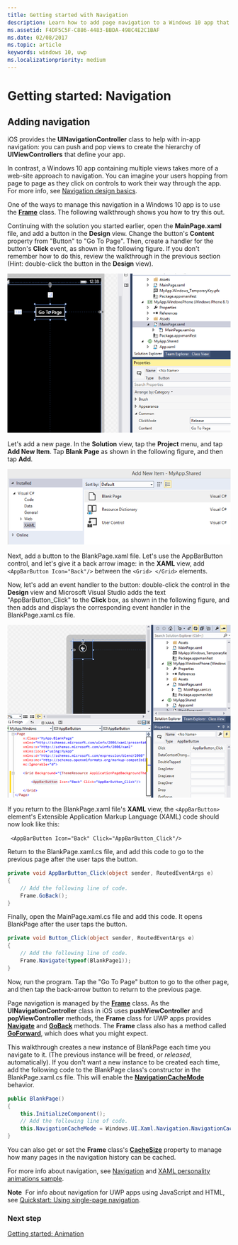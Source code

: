 ```yaml
---
title: Getting started with Navigation
description: Learn how to add page navigation to a Windows 10 app that has multiple views by using the Universal Windows Platform (UWP) Frame class.
ms.assetid: F4DF5C5F-C886-4483-BBDA-498C4E2C1BAF
ms.date: 02/08/2017
ms.topic: article
keywords: windows 10, uwp
ms.localizationpriority: medium
---
```

# Getting started: Navigation


## Adding navigation

iOS provides the **UINavigationController** class to help with in-app navigation: you can push and pop views to create the hierarchy of **UIViewControllers** that define your app.

In contrast, a Windows 10 app containing multiple views takes more of a web-site approach to navigation. You can imagine your users hopping from page to page as they click on controls to work their way through the app. For more info, see [Navigation design basics](https://docs.microsoft.com/windows/uwp/layout/navigation-basics).

One of the ways to manage this navigation in a Windows 10 app is to use the [**Frame**](https://docs.microsoft.com/uwp/api/Windows.UI.Xaml.Controls.Frame) class. The following walkthrough shows you how to try this out.

Continuing with the solution you started earlier, open the **MainPage.xaml** file, and add a button in the **Design** view. Change the button's **Content** property from "Button" to "Go To Page". Then, create a handler for the button's **Click** event, as shown in the following figure. If you don't remember how to do this, review the walkthrough in the previous section (Hint: double-click the button in the **Design** view).

![adding a button and its click event in visual studio](images/ios-to-uwp/vs-go-to-page.png)

Let's add a new page. In the **Solution** view, tap the **Project** menu, and tap **Add New Item**. Tap **Blank Page** as shown in the following figure, and then tap **Add**.

![adding a new page in visual studio](images/ios-to-uwp/vs-add-new-page.png)

Next, add a button to the BlankPage.xaml file. Let's use the AppBarButton control, and let's give it a back arrow image: in the **XAML** view, add ` <AppBarButton Icon="Back"/>` between the `<Grid> </Grid>` elements.

Now, let's add an event handler to the button: double-click the control in the **Design** view and Microsoft Visual Studio adds the text "AppBarButton\_Click" to the **Click** box, as shown in the following figure, and then adds and displays the corresponding event handler in the BlankPage.xaml.cs file.

![adding a back button and its click event in visual studio](images/ios-to-uwp/vs-add-back-button.png)

If you return to the BlankPage.xaml file's **XAML** view, the `<AppBarButton>` element's Extensible Application Markup Language (XAML) code should now look like this:

` <AppBarButton Icon="Back" Click="AppBarButton_Click"/>`

Return to the BlankPage.xaml.cs file, and add this code to go to the previous page after the user taps the button.

```csharp
private void AppBarButton_Click(object sender, RoutedEventArgs e)
{
    // Add the following line of code.    
    Frame.GoBack();
}
```

Finally, open the MainPage.xaml.cs file and add this code. It opens BlankPage after the user taps the button.

```csharp
private void Button_Click(object sender, RoutedEventArgs e)
{
    // Add the following line of code.
    Frame.Navigate(typeof(BlankPage1));
}
```

Now, run the program. Tap the "Go To Page" button to go to the other page, and then tap the back-arrow button to return to the previous page.

Page navigation is managed by the [**Frame**](https://docs.microsoft.com/uwp/api/Windows.UI.Xaml.Controls.Frame) class. As the **UINavigationController** class in iOS uses **pushViewController** and **popViewController** methods, the **Frame** class for UWP apps provides [**Navigate**](https://docs.microsoft.com/uwp/api/windows.ui.xaml.controls.frame.navigate) and [**GoBack**](https://docs.microsoft.com/uwp/api/windows.ui.xaml.controls.frame.goback) methods. The **Frame** class also has a method called [**GoForward**](https://docs.microsoft.com/uwp/api/windows.ui.xaml.controls.frame.goforward), which does what you might expect.

This walkthrough creates a new instance of BlankPage each time you navigate to it. (The previous instance will be freed, or *released*, automatically). If you don't want a new instance to be created each time, add the following code to the BlankPage class's constructor in the BlankPage.xaml.cs file. This will enable the [**NavigationCacheMode**](https://docs.microsoft.com/uwp/api/windows.ui.xaml.controls.page.navigationcachemode) behavior.

```csharp
public BlankPage()
{
    this.InitializeComponent();
    // Add the following line of code.
    this.NavigationCacheMode = Windows.UI.Xaml.Navigation.NavigationCacheMode.Enabled;
}
```

You can also get or set the **Frame** class's [**CacheSize**](https://docs.microsoft.com/uwp/api/windows.ui.xaml.controls.frame.cachesize) property to manage how many pages in the navigation history can be cached.

For more info about navigation, see [Navigation](https://docs.microsoft.com/windows/uwp/layout/navigation-basics) and [XAML personality animations sample](https://github.com/microsoftarchive/msdn-code-gallery-microsoft/tree/411c271e537727d737a53fa2cbe99eaecac00cc0/Official%20Windows%20Platform%20Sample/Windows%208%20app%20samples/%5BC%23%5D-Windows%208%20app%20samples/C%23/Windows%208%20app%20samples/XAML%20personality%20animations%20sample%20(Windows%208)).

**Note**  For info about navigation for UWP apps using JavaScript and HTML, see [Quickstart: Using single-page navigation](https://docs.microsoft.com/previous-versions/windows/apps/hh452768(v=win.10)).
 
### Next step

[Getting started: Animation](getting-started-animation.md)

